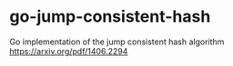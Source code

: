 # go-jump-consistent-hash

Go implementation of the jump consistent hash algorithm
https://arxiv.org/pdf/1406.2294

